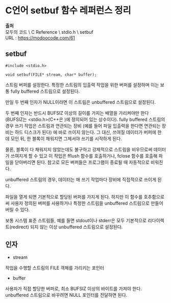 # C언어 setbuf 함수 레퍼런스 정리
  
**출처**  
모두의 코드 \ C Reference \ stdio.h \ setbuf  
URL : https://modoocode.com/61  
  
## setbuf
  
    #include <stdio.h>

    void setbuf(FILE* stream, char* buffer);
  
스트림 버퍼를 설정한다. 특정한 스트림의 입출력 작업을 위한 버퍼를 설정하며 이는 보통 fully buffered 스트림으로 설정된다.  
  
만일 두 번째 인자가 NULL이라면 이 스트림은 unbuffered 스트림으로 설정된다.  
  
두 번째 인자는 반드시 BUFSIZ 이상의 길이를 가지는 배열을 가리켜야만 한다 (BUFSIZ는 <stdio.h>(C++은 <cstdio>)에 정의되어 있는 상수이다). fully buffered 스트림의 경우 쓰기 작업은 스트림과 연관되는 장비 (예를 들어 파일 입출력을 한다면 연관되는 장비는 하드 디스크가 된다) 에 바로 쓰이지 않는다. 그 대신, 쓰여질 데이터가 버퍼에 한 데 모인 뒤, 한 블록이 채워지면 그제서야 쓰기를 시작하게 된다.  
  
물론, 블록이 다 채워지지 않았는데도 불구하고 강제적으로 스트림을 비우므로써 데이터가 쓰여지게 할 수 있고 이 작업은 fflush 함수를 호출하거나, fclose 함수를 호출해 파일을 닫아버리면 된다. 참고로 모든 버퍼들은 프로그램이 종료될 때 자동적으로 비워진다.  
  
unbuffered 스트림의 경우, 데이터는 매 쓰기 작업마다 장비에 직접적으로 쓰이게 된다.  
  
파일을 열게 되면 기본적으로 할당된 버퍼를 가지게 된다. 하지만 이 함수를 호추함으로써 사용자 정의된 버퍼를 사용하거나 특정한 스트림을 unbuffered 스트림으로 만들어버릴 수 있다.  
  
보통 시스템 표준 스트림들, 예를 들면 stdout이나 stderr은 모두 기본적으로 리다이렉트(redirect) 되지 않는 이상 unbuffered 스트림으로 설정된다.  
  
## 인자
  
- stream
  
작업을 수행할 스트림의 FILE 객체를 가리키는 포인터
  
- buffer
  
사용자가 직접 할당한 버퍼로, 최소 BUFSIZ 이상의 바이트를 가져야 한다. unbuffered 스트림으로 바꾸려면 NULL 포인터를 전달하면 된다.